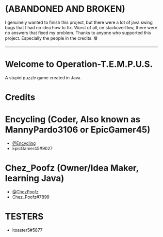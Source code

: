 # (ABANDONED AND BROKEN)
I genuinely wanted to finish this project, but there were a lot of java swing bugs that I had no idea how to fix. Worst of all, on stackoverflow, there were no answers that fixed my problem. Thanks to anyone who supported this project. Especially the people in the credits. 🗑️

---------------------------------------------------------------

# Welcome to Operation-T.E.M.P.U.S.
A stupid puzzle game created in Java.<br />
# Credits
# Encycling (Coder, Also known as **MannyPardo3106 or EpicGamer45**)
- [@Encycling](https://github.com/Encycling)
- EpicGamer45#9027
 # Chez_Poofz (Owner/Idea Maker, learning Java)
- [@ChezPoofz](https://github.com/ChezPoofz)
- Chez_Poofz#7899
# TESTERS
- itoaster5#5877
